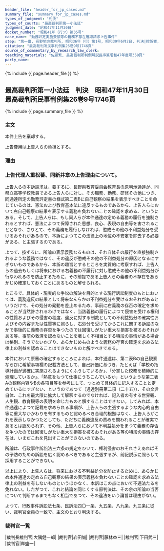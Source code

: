 ```yaml
---
header_file: "header_for_jp_cases.md"
summary_file: "summary_for_jp_cases.md"
types_of_judgment: "判決"
types_of_courts: "最高裁判所第一小法廷"
judgment_date: "昭和47年11月30日"
docket_number: "昭和41年（行ツ）第35号"
case_name: "勤務評定実施要領等の義務不存在確認請求上告事件"
step: "第一審, 長野地方裁判所, 昭和36年（行）第1号, 昭和39年6月2日, 判決|控訴審, 東京高等裁判所, 昭和39年（行コ）第30号, 昭和41年2月7日, 判決"
citation: "最高裁判所民事判例集26巻9号1746頁"
source_of_commentary_by_research_law_clerk:
teaching_materials: "佐藤繁, 最高裁判所判例解説民事篇昭和47年度号358頁"
party_name:
---
```


{% include {{ page.header_file }}  %}

## 最高裁判所第一小法廷　判決　昭和47年11月30日　最高裁判所民事判例集26巻9号1746頁

{% include {{ page.summary_file }}  %}


### 主文



本件上告を棄却する。

上告費用は上告人らの負担とする。





### 理由



### 上告代理人重松蕃、同新井章の上告理由について。

上告人らの本訴請求は、要するに、長野県教育委員会教育長の原判示通達が、同県立高等学校教員である上告人らに対し、その職務、勤務、研修その他につき、同通達所定の勤務評定書の様式第二表Bに自己観察の結果を表示すべきことを命じているのは、憲法および教育基本法に違反するものであるから、上告人らにおいて右自己観察の結果を表示する義務を負わないことの確認を求める、というにある。そして、上告人らは、もし同人らが本件通達の定める義務の履行を強制されるとすれば、憲法によつて保障された思想、良心、表現の自由等を害されることとなり、さりとて、その義務を履行しなければ、懲戒その他の不利益処分を受けるおそれがあるので、本訴によつてこの法律上の地位の不安定を除去する必要がある、と主張するのである。

よつて、按ずるに、所論の表示義務なるものは、それ自体その履行を直接強制されるような義務ではなく、その違反が懲戒その他の不利益処分の原因となるにすぎないものであるから、本訴の趣旨とするところを実質的に考察すれば、上告人らの過去もしくは将来における右義務の不履行に対し懲戒その他の不利益処分が行なわれるのを防止するために、その前提である上告人らの義務の不存在をあらかじめ確定しておくことにあるものと解せられる。

ところで、具体的・現実的な争訟の解決を目的とする現行訴訟制度のもとにおいては、義務違反の結果として将来なんらかの不利益処分を受けるおそれがあるというだけで、その処分の発動を差止めるため、事前に右義務の存否の確定を求めることが当然許されるわけではなく、当該義務の履行によつて侵害を受ける権利の性質およびその侵害の程度、違反に対する制裁としての不利益処分の確実性およびその内容または性質等に照らし、右処分を受けてからこれに関する訴訟のなかで事後的に義務の存否を争つたのでは回復しがたい重大な損害を被るおそれがある等、事前の救済を認めないことを著しく不相当とする特段の事情がある場合は格別、そうでないかぎり、あらかじめ右のような義務の存否の確定を求める法律上の利益を認めることはできないものと解すべきである。

本件において原審の確定するところによれば、本件通達は、第二表Bの自己観察ならびに希望事項欄の記載方法として、自己評価に基づき、たとえば「学校の指導計画が適確に実施されるようにくふうしているか」、「分掌した校務を積極的に処理しているか」、「熱意をもつて仕事にうちこんでいるか」というような第二表Aの観察内容やBの各項目等を参考にして、つとめて具体的に記入することと定めているにすぎない、というのであつて（通達別冊第二項（二十五））、その文言自体、これを最大限に拡大して解釈するのでなければ、記入者の有する世界観、人生観、教育観等の表明を命じたものと解することはできない。してみれば、本件通達によつて記載を求められる事項が、上告人らの主張するような内心的自由等に重大なかかわりを有するものと認めるべき合理的根拠はなく、上告人らがこれを表示しなかつたとしても、ただちに義務違反の責めを問われることが確実であるとは認められず、その他、上告人らにおいて不利益処分をまつて義務の存否を争つたのでは回復しがたい重大な損害を被るおそれがある等の特段の事情の存在は、いまだこれを見出すことができないのである。

所論は、行政事件訴訟法三六条の規定をひいて、権利侵害のおそれさえあればその予防のための訴訟を広く認めるべきであると主張するが、前記説示に照らして採用することができない。

以上により、上告人らは、将来における不利益処分を防止するために、あらかじめ本件通達の定める自己観察の結果の表示義務を負わないことの確認を求める法律上の利益を有しないものというほかなく、本訴はこの点において不適法たるを免れない。したがつて、これと結論を同じくする原判決は、その余の所論の当否について判断するまでもなく相当であつて、その違法をいう論旨は理由がない。

よつて、行政事件訴訟法七条、民訴法四〇一条、九五条、八九条、九三条に従い、裁判官全員の一致で、主文のとおり判決する。

### 裁判官一覧

|裁判長裁判官|大隅健一郎|
|裁判官|岩田誠|
|裁判官|藤林益三|
|裁判官|下田武三|
|裁判官|岸盛一|

